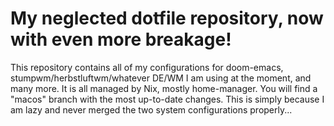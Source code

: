 # My neglected dotfile repository, now with even more breakage!

This repository contains all of my configurations for doom-emacs,
stumpwm/herbstluftwm/whatever DE/WM I am using at the moment, and
many more. It is all managed by Nix, mostly home-manager. You will find a
"macos" branch with the most up-to-date changes. This is simply because I am
lazy and never merged the two system configurations properly...
